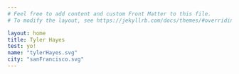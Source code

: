 ```yaml
---
# Feel free to add content and custom Front Matter to this file.
# To modify the layout, see https://jekyllrb.com/docs/themes/#overriding-theme-defaults

layout: home
title: Tyler Hayes
test: yo!
name: "tylerHayes.svg"
city: "sanFrancisco.svg"
---
```

